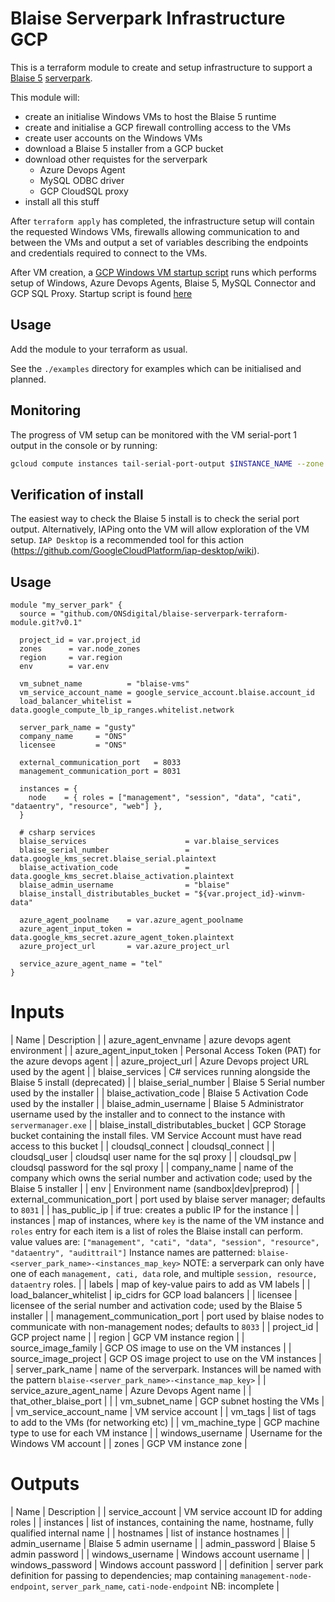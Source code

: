 # Blaise Serverpark Infrastructure GCP

This is a terraform module to create and setup infrastructure to support 
a [Blaise 5](http://help.blaise.com/Blaise.html?about_blaise.htm)
[serverpark](http://help.blaise.com/Blaise.html?smservers.htm).

This module will:

+ create an initialise Windows VMs to host the Blaise 5 runtime
+ create and initialise a GCP firewall controlling access to the VMs
+ create user accounts on the Windows VMs
+ download a Blaise 5 installer from a GCP bucket
+ download other requistes for the serverpark
    + Azure Devops Agent
    + MySQL ODBC driver
    + GCP CloudSQL proxy
+ install all this stuff

After `terraform apply` has completed, the infrastructure setup will contain
the requested Windows VMs, firewalls allowing communication to and between
the VMs and output a set of variables describing the endpoints and credentials
required to connect to the VMs.

After VM creation, a [GCP Windows VM startup script](https://cloud.google.com/compute/docs/startupscript#providing_a_startup_script_for_windows_instances)
runs which performs setup of Windows, Azure Devops Agents, Blaise 5, MySQL Connector
and GCP SQL Proxy. Startup script is found [here](vm-scripts/winvm-init-script.ps1)

## Usage

Add the module to your terraform as usual.

See the `./examples` directory for examples which can be initialised and planned.

## Monitoring

The progress of VM setup can be monitored with the VM serial-port 1 output in the console
or by running:

```bash
gcloud compute instances tail-serial-port-output $INSTANCE_NAME --zone $INSTANCE_ZONE
```

## Verification of install

The easiest way to check the Blaise 5 install is to check the serial port output.
Alternatively, IAPing onto the VM will allow exploration of the VM setup.
`IAP Desktop` is a recommended tool for this action (https://github.com/GoogleCloudPlatform/iap-desktop/wiki).


## Usage


```
module "my_server_park" {
  source = "github.com/ONSdigital/blaise-serverpark-terraform-module.git?v0.1"

  project_id = var.project_id
  zones      = var.node_zones
  region     = var.region
  env        = var.env

  vm_subnet_name          = "blaise-vms"
  vm_service_account_name = google_service_account.blaise.account_id
  load_balancer_whitelist = data.google_compute_lb_ip_ranges.whitelist.network

  server_park_name = "gusty"
  company_name     = "ONS"
  licensee         = "ONS"

  external_communication_port   = 8033
  management_communication_port = 8031

  instances = {
    node    = { roles = ["management", "session", "data", "cati", "dataentry", "resource", "web"] },
  }

  # csharp services
  blaise_services                      = var.blaise_services
  blaise_serial_number                 = data.google_kms_secret.blaise_serial.plaintext
  blaise_activation_code               = data.google_kms_secret.blaise_activation.plaintext
  blaise_admin_username                = "blaise"
  blaise_install_distributables_bucket = "${var.project_id}-winvm-data"

  azure_agent_poolname    = var.azure_agent_poolname
  azure_agent_input_token = data.google_kms_secret.azure_agent_token.plaintext
  azure_project_url       = var.azure_project_url

  service_azure_agent_name = "tel"
}
```

# Inputs

| Name | Description |
| azure_agent_envname | azure devops agent environment |
| azure_agent_input_token | Personal Access Token (PAT) for the azure devops agent |
| azure_project_url | Azure Devops project URL used by the agent |
| blaise_services | C# services running alongside the Blaise 5 install (deprecated) |
| blaise_serial_number | Blaise 5 Serial number used by the installer | 
| blaise_activation_code | Blaise 5 Activation Code used by the installer | 
| blaise_admin_username | Blaise 5 Administrator username used by the installer and to connect to the instance with `servermanager.exe` |
| blaise_install_distributables_bucket | GCP Storage bucket containing the install files. VM Service Account must have read access to this bucket | 
| cloudsql_connect | cloudsql_connect |
| cloudsql_user | cloudsql user name for the sql proxy |
| cloudsql_pw | cloudsql password for the sql proxy | 
| company_name | name of the company which owns the serial number and activation code; used by the Blaise 5 installer |
| env | Environment name (sandbox|dev|preprod) |
| external_communication_port | port used by blaise server manager; defaults to `8031` |
| has_public_ip | if true: creates a public IP for the instance |
| instances | map of instances, where `key` is the name of the VM instance and `roles` entry for each item is a list of roles the Blaise install can perform.
              value values are: `["management", "cati", "data", "session", "resource", "dataentry", "audittrail"]`
              Instance names are patterned: `blaise-<server_park_name>-<instances_map_key>`
              NOTE: a serverpark can only have one of each `management, cati, data` role, and multiple `session, resource, dataentry` roles. |
| labels | map of key-value pairs to add as VM labels |
| load_balancer_whitelist | ip_cidrs for GCP load balancers |
| licensee | licensee of the serial number and activation code; used by the Blaise 5 installer | 
| management_communication_port | port used by blaise nodes to communicate with non-management nodes; defaults to `8033` |
| project_id | GCP project name |
| region | GCP VM instance region |
| source_image_family | GCP OS image to use on the VM instances |
| source_image_project | GCP OS image project to use on the VM instances |
| server_park_name | name of the serverpark. Instances will be named with the pattern `blaise-<server_park_name>-<instance_map_key>` |
| service_azure_agent_name | Azure Devops Agent name |
| that_other_blaise_port | |
| vm_subnet_name | GCP subnet hosting the VMs | 
| vm_service_account_name | VM service account |
| vm_tags | list of tags to add to the VMs (for networking etc) |
| vm_machine_type | GCP machine type to use for each VM instance |
| windows_username | Username for the Windows VM account |
| zones | GCP VM instance zone |

# Outputs

| Name | Description |
| service_account | VM service account ID for adding roles |
| instances | list of instances, containing the name, hostname, fully qualified internal name |
| hostnames | list of instance hostnames |
| admin_username | Blaise 5 admin username |
| admin_password | Blaise 5 admin password |
| windows_username | Windows account username |
| windows_password | Windows account password |
| definition | server park definition for passing to dependencies; map containing `management-node-endpoint`, `server_park_name`, `cati-node-endpoint`
               NB: incomplete |
